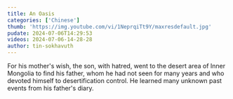 ```yaml
---
title: An Oasis
categories: ['Chinese']
thumb: 'https://img.youtube.com/vi/1NeprqiTt9Y/maxresdefault.jpg'
pudate: 2024-07-06T14:29:53
videos: 2024-07-06-14-28-28
author: tin-sokhavuth
---
```

For his mother's wish, the son, with hatred, went to the desert area of ​​Inner Mongolia to find his father, whom he had not seen for many years and who devoted himself to desertification control. He learned many unknown past events from his father's diary.